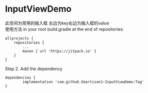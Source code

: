# InputViewDemo
此空间为常用的输入框 左边为key右边为输入框的value  
使用方法
in your root build.gradle at the end of repositories:

	allprojects {
		repositories {
			...
			maven { url 'https://jitpack.io' }
		}
	}

Step 2. Add the dependency

	dependencies {
	        implementation 'com.github.Smartisan1:InputViewDemo:Tag'
	}


